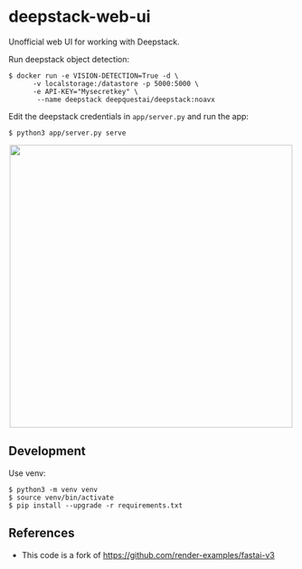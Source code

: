 # deepstack-web-ui
Unofficial web UI for working with Deepstack.

Run deepstack object detection:

```
$ docker run -e VISION-DETECTION=True -d \
      -v localstorage:/datastore -p 5000:5000 \
      -e API-KEY="Mysecretkey" \
       --name deepstack deepquestai/deepstack:noavx
```

Edit the deepstack credentials in `app/server.py` and run the app:
```
$ python3 app/server.py serve
```

<p align="center">
<img src="https://github.com/robmarkcole/deepstack-web-ui/blob/master/usage.jpg" width="500">
</p>

## Development
Use venv:
```
$ python3 -m venv venv
$ source venv/bin/activate
$ pip install --upgrade -r requirements.txt
```

## References
* This code is a fork of https://github.com/render-examples/fastai-v3
